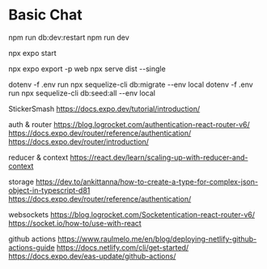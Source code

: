 # Basic Chat

npm run db:dev:restart
npm run dev

npx expo start

npx expo export -p web
npx serve dist --single

dotenv -f .env run npx sequelize-cli db:migrate --env local
dotenv -f .env run npx sequelize-cli db:seed:all --env local

StickerSmash
https://docs.expo.dev/tutorial/introduction/

auth & router
https://blog.logrocket.com/authentication-react-router-v6/
https://docs.expo.dev/router/reference/authentication/
https://docs.expo.dev/router/introduction/

reducer & context
https://react.dev/learn/scaling-up-with-reducer-and-context

storage
https://dev.to/ankittanna/how-to-create-a-type-for-complex-json-object-in-typescript-d81
https://docs.expo.dev/router/reference/authentication/

websockets
https://blog.logrocket.com/Socketentication-react-router-v6/
https://socket.io/how-to/use-with-react

github actions
https://www.raulmelo.me/en/blog/deploying-netlify-github-actions-guide
https://docs.netlify.com/cli/get-started/
https://docs.expo.dev/eas-update/github-actions/